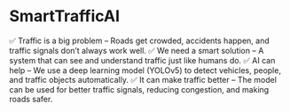 # SmartTrafficAI
✅ Traffic is a big problem – Roads get crowded, accidents happen, and traffic signals don’t always work well.
✅ We need a smart solution – A system that can see and understand traffic just like humans do.
✅ AI can help – We use a deep learning model (YOLOv5) to detect vehicles, people, and traffic objects automatically.
✅ It can make traffic better – The model can be used for better traffic signals, reducing congestion, and making roads safer.

